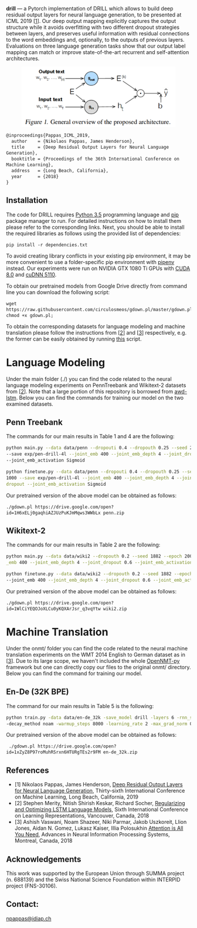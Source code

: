 <b>drill</b> —
a Pytorch implementation of DRILL which allows to build deep residual output layers for neural language generation, to be presented at ICML 2019 [<a href="https://arxiv.org/pdf/1905.05513.pdf">1</a>]. Our deep output mapping explicitly captures the output structure while it avoids overfitting with two different dropout strategies between layers, and preserves useful information with residual connections to the word embeddings and, optionally, to the outputs of previous layers. Evaluations on three language generation tasks show that our output label mapping can match or improve state-of-the-art recurrent and self-attention architectures.

<p align="center">
<a href="https://arxiv.org/pdf/1905.05513.pdf"><img align="center" src="images/arch.png" alt=" ." width="420"/></a>
</p>

```
@inproceedings{Pappas_ICML_2019,
  author    = {Nikolaos Pappas, James Henderson},
  title     = {Deep Residual Output Layers for Neural Language Generation},
  booktitle = {Proceedings of the 36th International Conference on Machine Learning},
  address   = {Long Beach, California},
  year      = {2018}
}
```

Installation
------------
The code for DRILL requires <a href="http://www.python.org/getit/">Python 3.5</a> programming language and <a href="http://www.pip-installer.org/en/latest/">pip</a> package manager to run.
For detailed instructions on how to install them please refer to the corresponding links. Next, you should be able to install the required libraries as follows using the provided list of dependencies: <br />
```
pip install -r dependencies.txt
```
To avoid creating library conflicts in your existing pip environment, it may be more convenient to use a folder-specific pip environment with <a href="https://github.com/pypa/pipenv">pipenv</a> instead. Our experiments were run on NVIDIA GTX 1080 Ti GPUs with <a href="https://developer.nvidia.com/cuda-downloads">CUDA 8.0</a> and <a href="https://developer.nvidia.com/cudnn">cuDNN 5110</a>.

To obtain our pretrained models from Google Drive directly from command line you can download the following script: 
```
wget https://raw.githubusercontent.com/circulosmeos/gdown.pl/master/gdown.pl; chmod +x gdown.pl;
```
To obtain the corresponding datasets for language modeling and machine translation please follow the instructions from [<a href="https://arxiv.org/pdf/1708.02182.pdf">2</a>] and [<a href="https://papers.nips.cc/paper/7181-attention-is-all-you-need.pdf">3</a>] respectively, e.g. the former can be easily obtained by running <a href="https://github.com/salesforce/awd-lstm-lm/blob/master/getdata.sh">this</a> script.
 
# Language Modeling

Under the main folder (./) you can find the code related to the neural language modeling experiments on PennTreebank and Wikitext-2 datasets from [<a href="https://arxiv.org/pdf/1708.02182.pdf">2</a>]. Note that a large portion of this repository is borrowed from <a href="https://github.com/salesforce/awd-lstm-lm">awd-lstm</a>. Below you can find the commands for training our model on the two examined datasets.

Penn Treebank
------------
The commands for our main results in Table 1 and 4 are the following:

```bash
python main.py --data data/penn --dropouti 0.4 --dropouth 0.25 --seed 28 --batch_size 20 --epoch 1000 \ 
--save exp/pen-drill-4l --joint_emb 400 --joint_emb_depth 4 --joint_dropout 0.6 --joint_locked_dropout \
--joint_emb_activation Sigmoid
```

```bash
python finetune.py --data data/penn --dropouti 0.4 --dropouth 0.25 --seed 28 --batch_size 20 --epoch \
1000 --save exp/pen-drill-4l --joint_emb 400 --joint_emb_depth 4 --joint_dropout 0.6  --joint_locked_\
dropout --joint_emb_activation Sigmoid
``` 

Our pretrained version of the above model can be obtained as follows:

```
./gdown.pl https://drive.google.com/open?id=1H6xELj0gaqhiAZJUzPuKJmMqws3WWbLx penn.zip
```

Wikitext-2
-----------
The commands for our main results in Table 2 are the following:
 
```bash
python main.py --data data/wiki2 --dropouth 0.2 --seed 1882 --epoch 2000  --save exp/wiki2-drill --joint\
_emb 400 --joint_emb_depth 4 --joint_dropout 0.6 --joint_emb_activation ReLU
```

```bash
python finetune.py --data data/wiki2 --dropouth 0.2 --seed 1882 --epoch 2000  --save exp/wiki2-drill \
--joint_emb 400 --joint_emb_depth 4 --joint_dropout 0.6 --joint_emb_activation ReLU
```

Our pretrained version of the above model can be obtained as follows:

```
./gdown.pl https://drive.google.com/open?id=1WlCiYEQOJoXLCu0yKQXArJsr_q3vqYtw wiki2.zip
```

# Machine Translation
Under the onmt/ folder you can find the code related to the neural machine translation experiments on the WMT 2014 English to German dataset as in [<a href="https://papers.nips.cc/paper/7181-attention-is-all-you-need.pdf">3</a>]. Due to its large scope, we haven't included the whole <a href="https://github.com/OpenNMT/OpenNMT-py">OpenNMT-py</a> framework but one can directly copy our files to the original onmt/ directory. Below you can find the command for training our model.

 
En-De (32K BPE)
-----------

The command for our main results in Table 5 is the following:

```bash
python train.py -data data/en-de_32k -save_model drill -layers 6 -rnn_size 512 -word_vec_size 512 -transformer_ff 2048 -heads 8 -encoder_type transformer -decoder_type transformer -position_encoding -train_steps 350000 -max_generator_batches 2 -dropout 0.1 -batch_size 4096 -batch_type tokens -normalization tokens  -accum_count 2 -optim adam -adam_beta2 0.998 
-decay_method noam -warmup_steps 8000 -learning_rate 2 -max_grad_norm 0 -param_init 0  -param_init_glorot -label_smoothing 0.1 -valid_steps 10000 -save_checkpoint_steps 10000 -world_size 1 -gpu_ranks 0 -share_decoder_embeddings --joint_emb 512 --joint_emb_depth 2 --joint_dropout 0.0 --joint_locked_dropout --joint_emb_activation Sigmoid  
```
Our pretrained version of the above model can be obtained as follows:

```
 ./gdown.pl https://drive.google.com/open?id=1xZyZ8P97roMuhRSrxn6HTURgTEs2r9FM en-de_32k.zip 
```

References
------------
* [1] Nikolaos Pappas, James Henderson, <a href="https://arxiv.org/pdf/1806.06219.pdf">Deep Residual Output Layers for Neural Language Generation</a>, Thirty-sixth International Conference on Machine Learning, Long Beach, California, 2019
* [2]  Stephen Merity, Nitish Shirish Keskar, Richard Socher, <a href="https://arxiv.org/pdf/1708.02182.pdf">Regularizing and Optimizing LSTM Language Models</a>, Sixth International Conference on Learning Representations, Vancouver, Canada, 2018
* [3] Ashish Vaswani, Noam Shazeer, Niki Parmar, Jakob Uszkoreit, Llion Jones, Aidan N. Gomez, Lukasz Kaiser, Illia Polosukhin <a href="http://aclweb.org/anthology/D15-1027">Attention is All You Need</a>, Advances in Neural Information Processing Systems, Montreal, Canada, 2018
 
Acknowledgements
------------
This work was supported by the European Union through SUMMA project (n. 688139) and the Swiss National Science Foundation within INTERPID project (FNS-30106).  

## Contact:
npappas@idiap.ch

